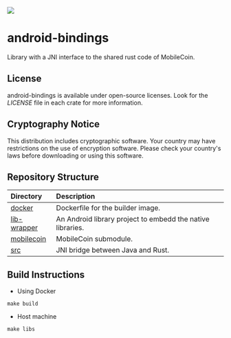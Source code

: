 ![](./img/mobilecoin_logo.png)

# android-bindings
Library with a JNI interface to the shared rust code of MobileCoin.

## License
android-bindings is available under open-source licenses. Look for the *LICENSE* file in each crate for more information.

## Cryptography Notice
This distribution includes cryptographic software. Your country may have restrictions on the use of encryption software. Please check your country's laws before downloading or using this software.

## Repository Structure
|Directory |Description |
| :-- | :-- |
| [docker](./docker) | Dockerfile for the builder image. |
| [lib-wrapper](./lib-wrapper) | An Android library project to embedd the native libraries. |
| [mobilecoin](./mobilecoin) | MobileCoin submodule. |
| [src](./src) | JNI bridge between Java and Rust. |


## Build Instructions

* Using Docker
```
make build
```
* Host machine
```
make libs
```
